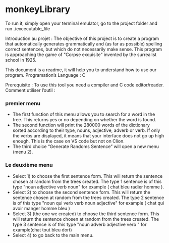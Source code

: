 # monkeyLibrary

To run it, simply open your terminal emulator, go to the project folder and run ./excecutable_file

Introduction au projet :
The objective of this project is to create a program that automatically generates grammatically and (as far as possible) spelling correct sentences, but which do not necessarily make sense. This program is approaching the game of "Corpse exquisite" invented by the surrealist school in 1925.

This document is a readme, it will help you to understand how to use our program.
Programation’s Language : C

Prerequisite : To use this tool you need a compiler and C code editor/reader. Comment utiliser l’outil :

### premier menu

- The first function of this menu allows you to search for a word in the tree. This returns yes or no depending on whether the word is found.
- The second function will print the 280000 words of the dictionary sorted according to their type, nouns, adjective, adverb or verb. If only the verbs are displayed, it means that your interface does not go up high enough. This is the case on VS code but not on Clion.
- The third choice “Generate Randoms Sentence” will open a new menu (menu 2).

### Le deuxième menu

- Select 1) to choose the first sentence form. This will return the sentence chosen at random from the trees created. The type 1 sentence is of this type "noun adjective verb noun" for example ( chat bleu radier homme ).
- Select 2) to choose the second sentence form. This will return the sentence chosen at random from the trees created. The type 2 sentence is of this type "noun qui verb verb noun adjective" for example ( chat qui avoir manger homme bleu )
- Select 3) (the one we created) to choose the third sentence form. This will return the sentence chosen at random from the trees created. The type 3 sentence is of this type "noun adverb adjective verb " for example(chat tout bleu dort)
- Select 4) to go back to the main menu.
